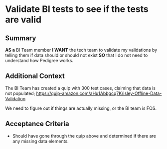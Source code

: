 
# Validate BI tests to see if the tests are valid
## Summary
[//]:# (This should be descriptive enough to frame the Story, at a high level, as well as include any additional resources needed to complete the Story.)

**AS a** BI Team member
**I WANT** the tech team to validate my validations by telling them if data should or should not exist
**SO** that I do not need to understand how Pedigree works.

## Additional Context
[//]:# (This should be descriptive enough to frame the story as well as include any additional resources needed to accomplish the Story.)

The BI Team has created a quip with 300 test cases, claiming that data is not populated; https://quip-amazon.com/aHu1Abbgcq7K/Isley-Offline-Data-Validation

We need to figure out if things are actually missing, or the BI team is FOS.

## Acceptance Criteria
[//]:# (This is a very explicit list of everything that is required to be completed, in the past tense, to finish the story. Each line starts with 'should have'.)
[//]:# (Refer to https://w.amazon.com/bin/view/Users/ailor/UserStoriesandTickets#HOtherAcceptanceCriteriaformats for more information on Acceptance Criteria formats)

- Should have gone through the quip above and determined if there are any missing data elements.


